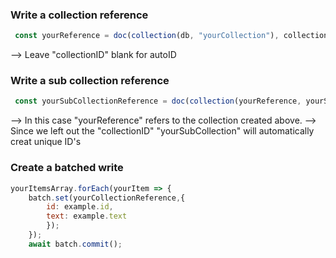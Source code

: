### Write a collection reference
```js
 const yourReference = doc(collection(db, "yourCollection"), collectionID);
 ```
 --> Leave "collectionID" blank for autoID

### Write a sub collection reference
```js
 const yourSubCollectionReference = doc(collection(yourReference, yourSubCollection));
 ```
 --> In this case "yourReference" refers to the collection created above.
 --> Since we left out the "collectionID" "yourSubCollection" will automatically creat unique ID's

### Create a batched write
```js
yourItemsArray.forEach(yourItem => {
    batch.set(yourCollectionReference,{
        id: example.id,
        text: example.text
        });
    });
    await batch.commit();
```